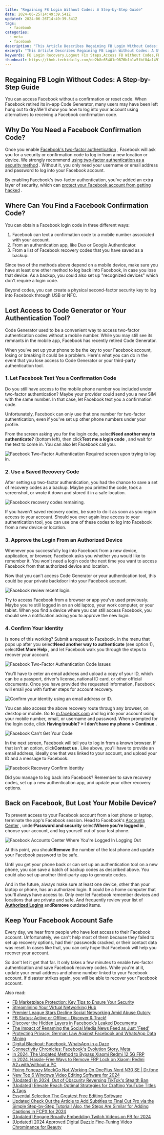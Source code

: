 ```yaml
---
title: "Regaining FB Login Without Codes: A Step-by-Step Guide"
date: 2024-06-25T14:49:39.541Z
updated: 2024-06-26T14:49:39.541Z
tags:
  - facebook
categories:
  - meta
  - facebook
description: "This Article Describes Regaining FB Login Without Codes: A Step-by-Step Guide"
excerpt: "This Article Describes Regaining FB Login Without Codes: A Step-by-Step Guide"
keywords: FB Login Recovery,Logout Fix Steps,Access FB Without Codes,FB Password Reset Guide,Restore Facebook Login,Facebook Regain Entry,Bypass FB Code Issue
thumbnail: https://thmb.techidaily.com/de2b8c65401e9876b1b1a5fbf84a14916f9f22a18062d51200fd6852f871f665.jpg
---
```


## Regaining FB Login Without Codes: A Step-by-Step Guide

 You can access Facebook without a confirmation or reset code. When Facebook retired its in-app Code Generator, many users may have been left hung out to dry.We'll show you how to log into your account using alternatives to receiving a Facebook confirmation code.

## Why Do You Need a Facebook Confirmation Code?

 Once you enable [Facebook's two-factor authentication](https://accountscenter.facebook.com/password%5Fand%5Fsecurity/two%5Ffactor) , Facebook will ask you for a security or confirmation code to log in from a new location or device. We strongly recommend [using two-factor authentication as a security method](http://www.makeuseof.com/tag/what-is-two-factor-authentication-and-why-you-should-use-it/) . Without it, you only need your username or email address and password to log into your Facebook account.

 By enabling Facebook's two-factor authentication, you've added an extra layer of security, which can [protect your Facebook account from getting hacked](https://www.makeuseof.com/tag/facebook-hacked-heres-tell-fix/) .

## Where Can You Find a Facebook Confirmation Code?

You can obtain a Facebook login code in three different ways:

1. Facebook can text a confirmation code to a mobile number associated with your account.
2. From an authentication app, like Duo or Google Authenticator.
3. From a list of Facebook recovery codes that you have saved as a backup.

 Since two of the methods above depend on a mobile device, make sure you have at least one other method to log back into Facebook, in case you lose that device. As a backup, you could also set up "recognized devices" which don't require a login code.

 Beyond codes, you can create a physical second-factor security key to log into Facebook through USB or NFC.

## Lost Access to Code Generator or Your Authentication Tool?

 Code Generator used to be a convenient way to access two-factor authentication codes without a mobile number. While you may still see its remnants in the mobile app, Facebook has recently retired Code Generator.

 When you've set up your phone to be the key to your Facebook account, losing or breaking it could be a problem. Here's what you can do in the event that you lose access to Code Generator or your third-party authentication tool.

### 1\. Let Facebook Text You a Confirmation Code

 Do you still have access to the mobile phone number you included under two-factor authentication? Maybe your provider could send you a new SIM with the same number. In that case, let Facebook text you a confirmation code.

 Unfortunately, Facebook can only use that one number for two-factor authentication, even if you've set up other phone numbers under your profile.

 From the screen asking you for the login code, select**Need another way to authenticate?** (bottom left), then click**Text me a login code** , and wait for the text to come in. You can also let Facebook call you.

![Facebook Two-Factor Authentication Required screen upon trying to log in.](https://static1.makeuseofimages.com/wordpress/wp-content/uploads/2021/07/Facebook-Two-Factor-Authentication-Required.jpg)

### 2\. Use a Saved Recovery Code

 After setting up two-factor authentication, you had the chance to save a set of recovery codes as a backup. Maybe you printed the code, took a screenshot, or wrote it down and stored it in a safe location.

![Facebook recovery codes remaining.](https://static1.makeuseofimages.com/wordpress/wp-content/uploads/2021/07/Facebook-Two-Factor-Authentication-Codes-Remaining.jpg)

 If you haven't saved recovery codes, be sure to do it as soon as you regain access to your account. Should you ever again lose access to your authentication tool, you can use one of these codes to log into Facebook from a new device or location.

### 3\. Approve the Login From an Authorized Device

 Whenever you successfully log into Facebook from a new device, application, or browser, Facebook asks you whether you would like to remember it. You won't need a login code the next time you want to access Facebook from that authorized device and location.

 Now that you can't access Code Generator or your authentication tool, this could be your private backdoor into your Facebook account.

![Facebook review recent login.](https://static1.makeuseofimages.com/wordpress/wp-content/uploads/2021/07/Facebook-Review-Recent-Login.jpg)

 Try to access Facebook from a browser or app you've used previously. Maybe you're still logged in on an old laptop, your work computer, or your tablet. When you find a device where you can still access Facebook, you should see a notification asking you to approve the new login.

### 4\. Confirm Your Identity

 Is none of this working? Submit a request to Facebook. In the menu that pops up after you select**Need another way to authenticate** (see option 1), select**Get More Help** , and let Facebook walk you through the steps to recover your account.

![Facebook Two-Factor Authentication Code Issues](https://static1.makeuseofimages.com/wordpress/wp-content/uploads/2021/07/Facebook-Ways-to-Authenticate-Login.jpg)

 You'll have to enter an email address and upload a copy of your ID, which can be a passport, driver's license, national ID card, or other official documents. Once you have provided the requested information, Facebook will email you with further steps for account recovery.

![Confirm your identity using an email address or ID.](https://static1.makeuseofimages.com/wordpress/wp-content/uploads/2021/07/Facebook-Confirm-Your-Identity.jpg)

 You can also access the above recovery route through any browser, on desktop or mobile. Go to [m.facebook.com](http://m.facebook.com) and log into your account using your mobile number, email, or username and password. When prompted for the login code, click **Having trouble? > I don't have my phone > Continue** .

![Facebook Can't Get Your Code](https://static1.makeuseofimages.com/wordpress/wp-content/uploads/2022/05/Facebook-Cant-Get-Your-Code.jpg)

 In the next screen, Facebook will tell you to log in from a known browser. If that isn't an option, click**Contact us** . Like above, you'll have to provide an email address, ideally one that was linked to your account, and upload your ID and a message to Facebook.

![Facebook Recovery Confirm Identity](https://static1.makeuseofimages.com/wordpress/wp-content/uploads/2023/05/facebook-recovery-confirm-identity.jpg)

 Did you manage to log back into Facebook? Remember to save recovery codes, set up a new authentication app, and update your other recovery options.

## Back on Facebook, But Lost Your Mobile Device?

 To prevent access to your Facebook account from a lost phone or laptop, terminate the app's Facebook session. Head to Facebook's [Accounts Center](https://accountscenter.facebook.com/?entry%5Fpoint=app%5Fsettings) , under**Password and security** select**Where you're logged in** , choose your account, and log yourself out of your lost phone.

![Facebook Accounts Center Where You're Logged In Logging Out](https://static1.makeuseofimages.com/wordpress/wp-content/uploads/2023/05/facebook-accounts-center-where-you-re-logged-in-logging-out.jpg)

 At this point, you should**Remove** the number of the lost phone and update your Facebook password to be safe.

 Until you get your phone back or can set up an authentication tool on a new phone, you can save a batch of backup codes as described above. You could also set up another third-party app to generate codes.

 And in the future, always make sure at least one device, other than your laptop or phone, has an authorized login. It could be a home computer that you'll always have access to. Only ever let Facebook remember devices and locations that are private and safe. And frequently review your list of [**Authorized Logins**](https://www.facebook.com/settings?tab=security&section=authorized%5Flogins&view) and**Remove** outdated items.

## Keep Your Facebook Account Safe

 Every day, we hear from people who have lost access to their Facebook account. Unfortunately, we can't help most of them because they failed to set up recovery options, had their passwords cracked, or their contact data was reset. In cases like that, you can only hope that Facebook will help you recover your account.

 So don't let it get that far. It only takes a few minutes to enable two-factor authentication and save Facebook recovery codes. While you're at it, update your email address and phone number linked to your Facebook account. If disaster strikes again, you will be able to recover your Facebook account.


<ins class="adsbygoogle"
     style="display:block"
     data-ad-format="autorelaxed"
     data-ad-client="ca-pub-7571918770474297"
     data-ad-slot="1223367746"></ins>



<ins class="adsbygoogle"
     style="display:block"
     data-ad-client="ca-pub-7571918770474297"
     data-ad-slot="8358498916"
     data-ad-format="auto"
     data-full-width-responsive="true"></ins>

<span class="atpl-alsoreadstyle">Also read:</span>
<div><ul>
<li><a href="https://facebook.techidaily.com/fb-marketplace-protection-key-tips-to-ensure-your-security/"><u>FB Marketplace Protection: Key Tips to Ensure Your Security</u></a></li>
<li><a href="https://facebook.techidaily.com/streamlining-your-virtual-networking-hub/"><u>Streamlining Your Virtual Networking Hub</u></a></li>
<li><a href="https://facebook.techidaily.com/premier-league-stars-decline-social-networking-amid-abuse-outcry/"><u>Premier League Stars Decline Social Networking Amid Abuse Outcry</u></a></li>
<li><a href="https://facebook.techidaily.com/1719150171652-fb-status-active-or-offline-discover-and-track/"><u>FB Status: Active or Offline - Discover & Track!</u></a></li>
<li><a href="https://facebook.techidaily.com/discover-the-hidden-layers-in-facebooks-leaked-documents/"><u>Discover the Hidden Layers in Facebook’s Leaked Documents</u></a></li>
<li><a href="https://facebook.techidaily.com/the-impact-of-renaming-the-social-media-news-feed-as-just-feed/"><u>The Impact of Renaming the Social Media News Feed as Just 'Feed'</u></a></li>
<li><a href="https://facebook.techidaily.com/protecting-privacy-german-law-against-facebook-and-whatsapp-data-mining/"><u>Protecting Privacy: German Law Against Facebook and WhatsApp Data Mining</u></a></li>
<li><a href="https://facebook.techidaily.com/digital-blackout-facebook-whatsapp-in-a-daze/"><u>Digital Blackout: Facebook, WhatsApp in a Daze</u></a></li>
<li><a href="https://facebook.techidaily.com/connectivity-chronicles-facebooks-evolution-story-meta/"><u>Connectivity Chronicles: Facebook's Evolution Story, Meta</u></a></li>
<li><a href="https://bypass-frp.techidaily.com/in-2024-the-updated-method-to-bypass-xiaomi-redmi-12-5g-frp-by-drfone-android/"><u>In 2024, The Updated Method to Bypass Xiaomi Redmi 12 5G FRP</u></a></li>
<li><a href="https://bypass-frp.techidaily.com/in-2024-hassle-free-ways-to-remove-frp-lock-on-xiaomi-redmi-a2pluswithwithout-a-pc-by-drfone-android/"><u>In 2024, Hassle-Free Ways to Remove FRP Lock on Xiaomi Redmi A2+with/without a PC</u></a></li>
<li><a href="https://fake-location.techidaily.com/fixing-foneazy-mockgo-not-working-on-oneplus-nord-n30-se-drfone-by-drfone-virtual-android/"><u>Fixing Foneazy MockGo Not Working On OnePlus Nord N30 SE | Dr.fone</u></a></li>
<li><a href="https://smart-video-creator.techidaily.com/new-top-6-windows-video-editing-software-for-2024/"><u>New Top 6 Windows Video Editing Software for 2024</u></a></li>
<li><a href="https://tiktok-video-recordings.techidaily.com/updated-in-2024-out-of-obscurity-reversing-tiktoks-stealth-ban/"><u>[Updated] In 2024, Out of Obscurity  Reversing TikTok's Stealth Ban</u></a></li>
<li><a href="https://youtube-video-recordings.techidaily.com/updated-elevate-reach-optimal-strategies-for-crafting-youtube-titles-and-tags/"><u>[Updated] Elevate Reach  Optimal Strategies for Crafting YouTube Titles & Tags</u></a></li>
<li><a href="https://youtube-video-recordings.techidaily.com/essential-selection-the-greatest-free-editing-software/"><u>Essential Selection  The Greatest Free Editing Software</u></a></li>
<li><a href="https://video-content-creator.techidaily.com/updated-check-out-the-article-to-add-subtitles-to-final-cut-pro-via-the-simple-step-by-step-tutorial-also-the-steps-are-similar-for-adding-captions-in-fcpx-/"><u>Updated Check Out the Article to Add Subtitles to Final Cut Pro via the Simple Step-by-Step Tutorial! Also, the Steps Are Similar for Adding Captions in FCPX for 2024</u></a></li>
<li><a href="https://facebook-video-content.techidaily.com/updated-engage-broadly-embedding-twitch-videos-on-fb-for-2024/"><u>[Updated] Engage Broadly  Embedding Twitch Videos on FB for 2024</u></a></li>
<li><a href="https://facebook-video-share.techidaily.com/updated-2024-approved-digital-dazzle-fine-tuning-video-chrominance-for-beauty/"><u>[Updated] 2024 Approved  Digital Dazzle  Fine-Tuning Video Chrominance for Beauty</u></a></li>
</ul></div>

